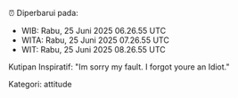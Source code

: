 ⏰ Diperbarui pada:
- WIB: Rabu, 25 Juni 2025 06.26.55 UTC
- WITA: Rabu, 25 Juni 2025 07.26.55 UTC
- WIT: Rabu, 25 Juni 2025 08.26.55 UTC

Kutipan Inspiratif:
"Im sorry my fault. I forgot youre an Idiot."


Kategori: attitude

